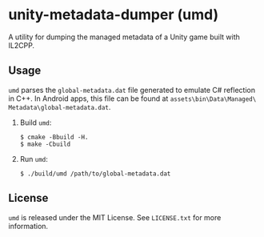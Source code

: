 # unity-metadata-dumper (umd)

A utility for dumping the managed metadata of a Unity game built with IL2CPP.

## Usage

`umd` parses the `global-metadata.dat` file generated to emulate C# reflection
in C++. In Android apps, this file can be found at `assets\bin\Data\Managed\
Metadata\global-metadata.dat`.

1. Build `umd`:
    ```
    $ cmake -Bbuild -H.
    $ make -Cbuild
    ```

2. Run `umd`:
    ```
    $ ./build/umd /path/to/global-metadata.dat
    ```

## License

`umd` is released under the MIT License. See `LICENSE.txt` for more
information.

